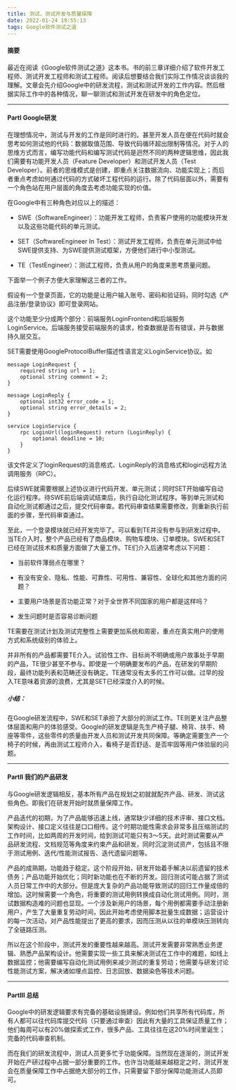 ```yaml
---
title: 测试、测试开发与质量保障
date: 2022-01-24 19:55:13
tags: Google软件测试之道
---
```

#### 摘要

最近在阅读《Google软件测试之道》这本书。书的前三章详细介绍了软件开发工程师、测试开发工程师和测试工程师。阅读后想要结合我们实际工作情况谈谈我的理解。文章会先介绍Google中的研发流程，测试和测试开发的工作内容。然后根据实际工作中的各种情况，聊一聊测试和测试开发在研发中的角色定位。

___


#### PartI Google研发


在理想情况中，测试与开发的工作是同时进行的。甚至开发人员在便在代码时就会思考如何测试他的代码：数据取值范围、导致代码循环超出限制等情况。对于人的思维方式而言，编写功能代码和编写测试代码是迥然不同的两种逻辑思维，因此我们需要有功能开发人员（Feature Developer）和测试开发人员（Test Developer）。前者的思维模式是创建，即重点关注数据流向、功能实现上；而后者重点考虑如何通过代码的方式破坏工程代码的运行。除了代码层面以外，需要有一个角色站在用户层面的角度去考虑功能实现的价值。

在Google中有三种角色对应以上的描述：

- SWE（SoftwareEngineer）：功能开发工程师，负责客户使用的功能模块开发以及这些功能代码的单元测试。

- SET（SoftwareEngineer In Test）：测试开发工程师，负责在单元测试中给SWE提供支持、为SWE提供测试框架，方便他们进行中小型测试。

- TE（TestEngineer）：测试工程师，负责从用户的角度来思考质量问题。

下面举一个例子方便大家理解这三者的工作。

假设有一个登录页面，它的功能是让用户输入账号、密码和验证码，同时勾选《产品注册/登录协议》即可登录网站。

这个功能至少分成两个部分：前端服务LoginFrontend和后端服务LoginService。后端服务接受前端服务的请求，检查数据是否有错误，并与数据持久层交互。

SET需要使用GoogleProtocolBuffer描述性语言定义LoginService协议。如

```
message LoginRequest {
    required string url = 1;
    optional string comment = 2;
}
 
message LoginReply {
    optional int32 error_code = 1;
    optional string error_details = 2;
}
 
service LoginService {
    rpc LoginUrl(loginRequest) return (LoginReply) {
        optional deadline = 10;    
    }
}
```
该文件定义了loginRequest的消息格式、LoginReply的消息格式和login远程方法调用服务（RPC）。

后续SWE就需要根据上述协议进行代码开发、单元测试；同时SET开始编写自动化运行程序。待SWE前后端调试结束后，执行自动化测试程序。等到单元测试和自动化测试都通过之后，提交代码审查。若代码审查结果需要修改，则重新执行前面的步骤，至代码审查通过。

至此，一个登录模块就已经开发完毕了。可以看到TE并没有参与到研发过程中。当TE介入时，整个产品已经有了商品模块、购物车模块、订单模块。SWE和SET已经在测试技术和质量方面做了大量工作。TE们介入后通常考虑以下问题：

- 当前软件薄弱点在哪里？

- 有没有安全、隐私、性能、可靠性、可用性、兼容性、全球化和其他方面的问题？

- 主要用户场景是否功能正常？对于全世界不同国家的用户都是这样吗？

- 发生问题时是否容易诊断问题

TE需要在测试计划及测试完整性上需要更加系统和周密，重点在真实用户的使用方式和系统级别的体验上。

并非所有的产品都需要TE介入。试验性工作、目标尚不明确或用户故事处于早期的产品，TE很少甚至不参与。即使是一个明确要发布的产品，在研发的早期阶段，最终功能列表和范畴还没有确定。TE通常没有太多的工作可以做。过早的投入TE意味着资源的浪费，尤其是SET已经深度介入的时候。

##### 小结：

在Google研发流程中，SWE和SET承担了大部分的测试工作。TE则更关注产品整体层面和用户的体验感受。Google的研发逻辑是先生产椅子腿、椅背、扶手、椅座等零件，这些零件的质量由开发人员和测试开发共同保障。等确定需要生产一个椅子的时候，再由测试工程师介入，看椅子是否舒适、是否牢固等用户体验层的问题。

---

#### PartII 我们的产品研发

与Google研发逻辑相反，基本所有产品在规划之初就就配齐产品、研发、测试这些角色。即我们在研发开始时就质量保障工作。

产品迭代的初期，为了产品能够迅速上线，通常缺少详细的技术评审、接口文档。架构设计、接口定义往往是口口相传。这个时期功能性需求会非常多且压缩测试的工作时间，比如两周的开发时间，给到测试可能只有3～5天。此时测试需要从产品研发流程、文档规范等角度来约束产品和研发，同时沉淀测试资产，包括且不限于测试用例、迭代/性能测试报告、迭代遗留问题等。

产品的成熟期，功能趋于稳定。这个阶段开始，研发开始着手解决以前遗留的技术债务；产品功能开始优化；同时新功能也在不断的开发。回归测试可能占据了测试人员日常工作中的大部分。但是庞大复杂的产品功能导致测试的回归工作量成倍的增加。这时候需要一个角色，将重要的测试用例转换成自动化测试用例。同时，测试数据构造难的问题也显现。一个涉及新用户的场景，每个用例都需要手动注册新用户，产生了大量重复劳动时间，因此开始考虑使用脚本批量生成数据；运营设计的每一次活动，对产品性能提出了更高的要求，因而压测从以往的单模块压测转向了全链路压测。

所以在这个阶段中，测试开发的重要性越来越高。测试开发需要非常熟悉业务逻辑、熟悉产品架构设计。他需要实现一些工具来解决测试在工作中的难题，如线上数据监控；他需要编写自动化测试用例来减少测试的重复劳动；他需要与研发讨论性能测试方案，解决诸如埋点监控、日志回放、数据染色等技术问题。

---

#### PartIII 总结
Google中的研发逻辑要求有完备的基础设施建设。例如他们共享所有代码库，所有人都可以往代码库提交代码（只要通过审查）因此有大量的工具保证质量工作；他们每周可以有20%做探索式工作，很多产品、工具往往在这20%时间里诞生；完备的代码审查机制。

而在我们的研发流程中，测试人员更多忙于功能保障。当然现在逐渐的，测试开发开始在产研过程中占据一部分重要的工作。也许当功能越来越稳定之时，测试开发会在质量保障工作中占据绝大部分的工作，只需要留下部分保障功能测试人员即可。